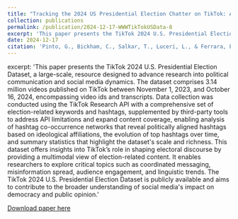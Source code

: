 ```yaml
---
title: "Tracking the 2024 US Presidential Election Chatter on TikTok: A Public Multimodal Dataset"
collection: publications
permalink: /publication/2024-12-17-WWWTikTokUSData-8
excerpt: 'This paper presents the TikTok 2024 U.S. Presidential Election Dataset, a large-scale, resource designed to advance research into political communication and social media dynamics. The dataset comprises 3.14 million videos published on TikTok between November 1, 2023, and October 16, 2024, encompassing video ids and transcripts. Data collection was conducted using the TikTok Research API with a comprehensive set of election-related keywords and hashtags, supplemented by third-party tools to address API limitations and expand content coverage, enabling analysis of hashtag co-occurrence networks that reveal politically aligned hashtags based on ideological affiliations, the evolution of top hashtags over time, and summary statistics that highlight the dataset's scale and richness. This dataset offers insights into TikTok’s role in shaping electoral discourse by providing a multimodal view of election-related content. It enables researchers to explore critical topics such as coordinated messaging, misinformation spread, audience engagement, and linguistic trends. The TikTok 2024 U.S. Presidential Election Dataset is publicly available and aims to contribute to the broader understanding of social media's impact on democracy and public opinion.'
date: 2024-12-17
citation: 'Pinto, G., Bickham, C., Salkar, T., Luceri, L., & Ferrara, E. (2024). Tracking the 2024 US Presidential Election Chatter on Tiktok: A Public Multimodal Dataset. arXiv preprint arXiv:2407.01471.'
---
```

excerpt: 'This paper presents the TikTok 2024 U.S. Presidential Election Dataset, a large-scale, resource designed to advance research into political communication and social media dynamics. The dataset comprises 3.14 million videos published on TikTok between November 1, 2023, and October 16, 2024, encompassing video ids and transcripts. Data collection was conducted using the TikTok Research API with a comprehensive set of election-related keywords and hashtags, supplemented by third-party tools to address API limitations and expand content coverage, enabling analysis of hashtag co-occurrence networks that reveal politically aligned hashtags based on ideological affiliations, the evolution of top hashtags over time, and summary statistics that highlight the dataset's scale and richness. This dataset offers insights into TikTok’s role in shaping electoral discourse by providing a multimodal view of election-related content. It enables researchers to explore critical topics such as coordinated messaging, misinformation spread, audience engagement, and linguistic trends. The TikTok 2024 U.S. Presidential Election Dataset is publicly available and aims to contribute to the broader understanding of social media's impact on democracy and public opinion.'

[Download paper here](http://gabbypinto.github.io/files/USElectionTikTokDataset.pdf)

<!-- <a href="username.github.io/folder/document.pdf" target="_blank">PDF.</a> -->
<!-- Recommended citation: A. Atchison, G. Pinto, A. Woodward, E. Stevens, D. Dixon and E. Linstead, "Classifying Challenging Behaviors in Autism Spectrum Disorder with Word Embeddings," 2021 20th IEEE International Conference on Machine Learning and Applications (ICMLA), 2021, pp. 1325-1332, doi: 10.1109/ICMLA52953.2021.00215. -->
